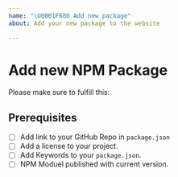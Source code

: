 ```yaml
---
name: "\U0001F680 Add new package"
about: Add your new package to the website

---
```

# Add new NPM Package

Please make sure to fulfill this:

## Prerequisites

* [ ] Add link to your GitHub Repo in `package.json`
* [ ] Add a license to your project.
* [ ] Add Keywords to your `package.json`.
* [ ] NPM Moduel published with current version.
